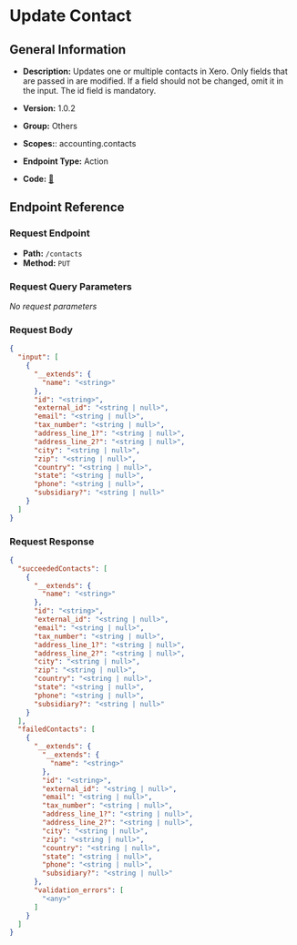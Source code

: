 # Update Contact

## General Information

- **Description:** Updates one or multiple contacts in Xero. Only fields that are passed in are modified. If a field should not be changed, omit it in the input. The id field is mandatory.

- **Version:** 1.0.2
- **Group:** Others
- **Scopes:**: accounting.contacts
- **Endpoint Type:** Action
- **Code:** [🔗](https://github.com/NangoHQ/integration-templates/tree/main/integrations/xero/actions/update-contact.ts)

## Endpoint Reference

### Request Endpoint

- **Path:** `/contacts`
- **Method:** `PUT`

### Request Query Parameters

_No request parameters_

### Request Body

```json
{
  "input": [
    {
      "__extends": {
        "name": "<string>"
      },
      "id": "<string>",
      "external_id": "<string | null>",
      "email": "<string | null>",
      "tax_number": "<string | null>",
      "address_line_1?": "<string | null>",
      "address_line_2?": "<string | null>",
      "city": "<string | null>",
      "zip": "<string | null>",
      "country": "<string | null>",
      "state": "<string | null>",
      "phone": "<string | null>",
      "subsidiary?": "<string | null>"
    }
  ]
}
```

### Request Response

```json
{
  "succeededContacts": [
    {
      "__extends": {
        "name": "<string>"
      },
      "id": "<string>",
      "external_id": "<string | null>",
      "email": "<string | null>",
      "tax_number": "<string | null>",
      "address_line_1?": "<string | null>",
      "address_line_2?": "<string | null>",
      "city": "<string | null>",
      "zip": "<string | null>",
      "country": "<string | null>",
      "state": "<string | null>",
      "phone": "<string | null>",
      "subsidiary?": "<string | null>"
    }
  ],
  "failedContacts": [
    {
      "__extends": {
        "__extends": {
          "name": "<string>"
        },
        "id": "<string>",
        "external_id": "<string | null>",
        "email": "<string | null>",
        "tax_number": "<string | null>",
        "address_line_1?": "<string | null>",
        "address_line_2?": "<string | null>",
        "city": "<string | null>",
        "zip": "<string | null>",
        "country": "<string | null>",
        "state": "<string | null>",
        "phone": "<string | null>",
        "subsidiary?": "<string | null>"
      },
      "validation_errors": [
        "<any>"
      ]
    }
  ]
}
```
